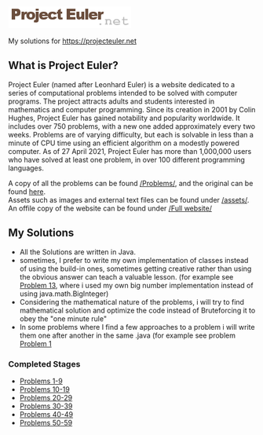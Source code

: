 ![logo](/Archive/assets/logo.png)


My solutions for https://projecteuler.net

## What is Project Euler?
Project Euler (named after Leonhard Euler) is a website dedicated to a series of computational problems intended to be solved with computer programs. The project attracts adults and students interested in mathematics and computer programming. Since its creation in 2001 by Colin Hughes, Project Euler has gained notability and popularity worldwide. It includes over 750 problems, with a new one added approximately every two weeks. Problems are of varying difficulty, but each is solvable in less than a minute of CPU time using an efficient algorithm on a modestly powered computer. As of 27 April 2021, Project Euler has more than 1,000,000 users who have solved at least one problem, in over 100 different programming languages.

A copy of all the problems can be found [/Problems/](/Archive/Problems/Problems%20as%20Readmes), and the original can be found [here](https://projecteuler.net/progress). <br/>
Assets such as images and external text files can be found under [/assets/](/Archive/assets/). </br>
An offile copy of the website can be found under [/Full website/](Archive/Problems/Full%20website)

## My Solutions
* All the Solutions are written in Java.
* sometimes, I prefer to write my own implementation of classes instead of using the build-in ones, sometimes getting creative rather than using the obvious answer can teach a valuable lesson. (for example see [Problem 13](/Solutions/Problems%200010-0019/Problem%2013%20-%20Large%20sum.java), where i used my own big number implementation instead of using java.math.BigInteger) 
* Considering the mathematical nature of the problems, i will try to find mathematical solution and optimize the code instead of Bruteforcing it to obey the "one minute rule"
* In some problems where I find a few approaches to a problem i will write them one after another in the same .java (for example see problem [Problem 1](https://github.com/cijhho123/Project-Euler/blob/main/Solutions/Problems%200001-0009/Problem%201%20-%20Multiples%20of%203%20and%205.java)

### Completed Stages
* [Problems 1-9](Solutions/Problems%200001-0009)
* [Problems 10-19](Solutions/Problems%200010-0019)
* [Problems 20-29](Solutions/Problems%200020-0029)
* [Problems 30-39](Solutions/Problems%200030-0039)
* [Problems 40-49](Solutions/Problems%200040-0049)
* [Problems 50-59](Solutions/Problems%200050-0059)
